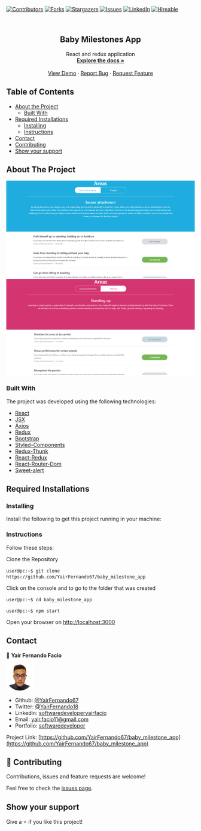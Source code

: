 [![Contributors][contributors-shield]][contributors-url]
[![Forks][forks-shield]][forks-url]
[![Stargazers][stars-shield]][stars-url]
[![Issues][issues-shield]][issues-url]
[![LinkedIn][linkedin-shield2]][linkedin-url2]
[![Hireable][hireable]][hireable-url]

<!-- PROJECT LOGO -->
<br />
<p align="center">
 <h2 align="center"> Baby Milestones App </h2>

  <p align="center">
    React and redux application
    <br />
    <a href="https://github.com/YairFernando67/baby_milestone_app"><strong>Explore the docs »</strong></a>
    <br />
    <br />
    <a href="https://github.com/YairFernando67/baby_milestone_app">View Demo</a>
    ·
    <a href="https://github.com/YairFernando67/baby_milestone_app/issues">Report Bug</a>
    ·
    <a href="https://github.com/YairFernando67/baby_milestone_app/issues">Request Feature</a>
  </p>

</p>

## Table of Contents
* [About the Project](#about-the-project)
  * [Built With](#built-with)
* [Required Installations](#Required-Installations)
  * [Installing](#Installing)
  * [Instructions](#Instructions)
* [Contact](#contact)
* [Contributing](#Contributing)
* [Show your support](#Show-your-support)

## About The Project

![Screenshot Image](public/logoRepo.PNG) 
![Screenshot Image](public/logoRepo3.PNG) 

### Built With
The project was developed using the following technologies:
- [React](https://es.reactjs.org/)
- [JSX](https://reactjs.org/docs/introducing-jsx.html)
- [Axios](https://github.com/axios/axios)
- [Redux](https://github.com/reduxjs/redux)
- [Bootstrap](https://getbootstrap.com/docs/4.3/getting-started/introduction/)
- [Styled-Components](https://www.styled-components.com/)
- [Redux-Thunk](https://github.com/reduxjs/redux-thunk)
- [React-Redux](https://github.com/reduxjs/react-redux)
- [React-Router-Dom](https://github.com/ReactTraining/react-router/tree/master/packages/react-router-dom)
- [Sweet-alert](https://sweetalert2.github.io/)

## Required Installations

### Installing

<p>Install the following to get this project running in your machine:</p>

### Instructions

<p>Follow these steps:</p>

Clone the Repository

```Shell
user@pc:~$ git clone https://github.com/YairFernando67/baby_milestone_app
```

Click on the console and to go to the folder that was created

```Shell
user@pc:~$ cd baby_milestone_app
```

```
user@pc:~$ npm start
```

Open your browser on [http://localhost:3000](http://localhost:3000)

## Contact

👤 **Yair Fernando Facio**

<a href="https://yairfernando67.github.io/Portfolio/" target="_blank">
    
  ![Screenshot Image](public/logo.jpg) 

</a>

- Github: [@YairFernando67](https://github.com/YairFernando67)
- Twitter: [@YairFernando18](https://twitter.com/YairFernando18)
- Linkedin: [softwaredeveloperyairfacio](https://www.linkedin.com/in/softwaredeveloperyairfacio/)
- Email: [yair.facio11@gmail.com](https://mail.google.com/mail/?view=cm&fs=1&tf=1&to=yair.facio11@gmail.com)
- Portfolio: [softwaredeveloper](https://yairfernando67.github.io/Portfolio/)

<p align="center">

  Project Link: [https://github.com/YairFernando67/baby_milestone_app](https://github.com/YairFernando67/baby_milestone_app)

</p>

## 🤝 Contributing

Contributions, issues and feature requests are welcome!

Feel free to check the [issues page](https://github.com/YairFernando67/baby_milestone_app/issues).

## Show your support

Give a ⭐️ if you like this project!

<!-- MARKDOWN LINKS & IMAGES -->
[contributors-shield]: https://img.shields.io/github/contributors/YairFernando67/baby_milestone_app.svg?style=flat-square
[contributors-url]: https://github.com/YairFernando67/baby_milestone_app/graphs/contributors
[forks-shield]: https://img.shields.io/github/forks/YairFernando67/baby_milestone_app.svg?style=flat-square
[forks-url]: https://github.com/YairFernando67/baby_milestone_app/network/members
[stars-shield]: https://img.shields.io/github/stars/YairFernando67/baby_milestone_app.svg?style=flat-square
[stars-url]: https://github.com/YairFernando67/baby_milestone_app/stargazers
[issues-shield]: https://img.shields.io/github/issues/YairFernando67/baby_milestone_app.svg?style=flat-square
[issues-url]: https://github.com/YairFernando67/baby_milestone_app/issues
[license-shield]: https://img.shields.io/github/license/YairFernando67/baby_milestone_app.svg?style=flat-square
[license-url]: https://github.com/YairFernando67/baby_milestone_app/blob/master/LICENSE.txt
[linkedin-shield2]: https://img.shields.io/badge/-LinkedIn-black.svg?style=flat-square&logo=linkedin&colorB=555
[linkedin-url2]: https://www.linkedin.com/in/softwaredeveloperyairfacio/
[hireable]: https://cdn.rawgit.com/hiendv/hireable/master/styles/flat/yes.svg
[hireable-url]: https://www.linkedin.com/in/softwaredeveloperyairfacio/